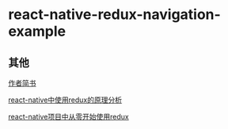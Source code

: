 # react-native-redux-navigation-example

## 其他
[作者简书](https://www.jianshu.com/u/c0a74e6c84eb "超链接title")

[react-native中使用redux的原理分析](https://www.jianshu.com/p/466639774e01)

[react-native项目中从零开始使用redux](https://www.jianshu.com/p/8fb7df931eea)
